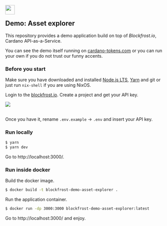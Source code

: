 <img src="https://blockfrost.io/images/logo.svg" align="left" height="30" /><br>

## Demo: Asset explorer

This repository provides a demo application build on top of _Blockfrost.io_, Cardano API-as-a-Service.

You can see the demo itself running on [cardano-tokens.com](https://cardano-tokens.com) or you can run your own if you do not trust our funny accents.

### Before you start

Make sure you have downloaded and installed [Node.js LTS](https://nodejs.org/en/download/), [Yarn](https://yarnpkg.com/lang/en/docs/install/) and git or just run `nix-shell` if you are using NixOS.

Login to the [blockfrost.io](https://blockfrost.io). Create a project and get your API key.

<img src="https://i.imgur.com/smY12ro.png">
<br/>
<br/>

Once you have it, rename `.env.example` → `.env` and insert your API key.

### Run locally

```bash
$ yarn
$ yarn dev
```

Go to http://localhost:3000/.

### Run inside docker

Build the docker image.

```bash
$ docker build -t blockfrost-demo-asset-explorer .
```

Run the application container.

```bash
$ docker run -dp 3000:3000 blockfrost-demo-asset-explorer:latest
```

Go to http://localhost:3000/ and enjoy.
